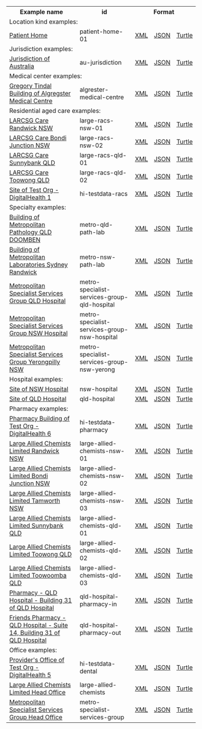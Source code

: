 <table class="list" width="100%">            
   <tr>
     <th>Example name</th>
     <th>id</th>
     <th colspan="3">Format</th>
   </tr>
   <tr>
      <td colspan="5">Location kind examples:</td>
   </tr>
   <tr>
      <td><a href="Location-patient-home-01.html">Patient Home</a></td>
      <td>patient-home-01</td>
      <td><a href="Location-patient-home-01.xml.html">XML</a></td>
      <td><a href="Location-patient-home-01.json.html">JSON</a></td>
      <td><a href="Location-patient-home-01.ttl.html">Turtle</a></td>
   </tr>
   <tr>
      <td colspan="5">Jurisdiction examples:</td>
   </tr>
   <tr>
      <td><a href="Location-au-jurisdiction.html">Jurisdiction of Australia</a></td>
      <td>au-jurisdiction</td>
      <td><a href="Location-au-jurisdiction.xml.html">XML</a></td>
      <td><a href="Location-au-jurisdiction.json.html">JSON</a></td>
      <td><a href="Location-au-jurisdiction.ttl.html">Turtle</a></td>
   </tr>
   <tr>
      <td colspan="5">Medical center examples:</td>
   </tr>
   <tr>
      <td><a href="Location-algrester-medical-centre.html">Gregory Tindal Building of Algregster Medical Centre</a></td>
      <td>algrester-medical-centre</td>
      <td><a href="Location-algrester-medical-centre.xml.html">XML</a></td>
      <td><a href="Location-algrester-medical-centre.json.html">JSON</a></td>
      <td><a href="Location-algrester-medical-centre.ttl.html">Turtle</a></td>
   </tr>
   <tr>
      <td colspan="5">Residential aged care examples:</td>
   </tr>
   <tr>
      <td><a href="Location-large-racs-nsw-01.html">LARCSG Care Randwick NSW</a></td>
      <td>large-racs-nsw-01</td>
      <td><a href="Location-large-racs-nsw-01.xml.html">XML</a></td>
      <td><a href="Location-large-racs-nsw-01.json.html">JSON</a></td>
      <td><a href="Location-large-racs-nsw-01.ttl.html">Turtle</a></td>
   </tr>
   <tr>
      <td><a href="Location-large-racs-nsw-02.html">LARCSG Care Bondi Junction NSW</a></td>
      <td>large-racs-nsw-02</td>
      <td><a href="Location-large-racs-nsw-02.xml.html">XML</a></td>
      <td><a href="Location-large-racs-nsw-02.json.html">JSON</a></td>
      <td><a href="Location-large-racs-nsw-02.ttl.html">Turtle</a></td>
   </tr>
   <tr>
      <td><a href="Location-large-racs-qld-01.html">LARCSG Care Sunnybank QLD</a></td>
      <td>large-racs-qld-01</td>
      <td><a href="Location-large-racs-qld-01.xml.html">XML</a></td>
      <td><a href="Location-large-racs-qld-01.json.html">JSON</a></td>
      <td><a href="Location-large-racs-qld-01.ttl.html">Turtle</a></td>
   </tr>
   <tr>
      <td><a href="Location-large-racs-qld-02.html">LARCSG Care Toowong QLD</a></td>
      <td>large-racs-qld-02</td>
      <td><a href="Location-large-racs-qld-02.xml.html">XML</a></td>
      <td><a href="Location-large-racs-qld-02.json.html">JSON</a></td>
      <td><a href="Location-large-racs-qld-02.ttl.html">Turtle</a></td>
   </tr>
   <tr>
      <td><a href="Location-hi-testdata-racs.html">Site of Test Org -DigitalHealth 1</a></td>
      <td>hi-testdata-racs</td>
      <td><a href="Location-hi-testdata-racs.xml.html">XML</a></td>
      <td><a href="Location-hi-testdata-racs.json.html">JSON</a></td>
      <td><a href="Location-hi-testdata-racs.ttl.html">Turtle</a></td>
   </tr>
   <tr>
      <td colspan="5">Specialty examples:</td>
   </tr>
   <tr>
      <td><a href="Location-metro-qld-path-lab.html">Building of Metropolitan Pathology QLD DOOMBEN</a></td>
      <td>metro-qld-path-lab</td>
      <td><a href="Location-metro-qld-path-lab.xml.html">XML</a></td>
      <td><a href="Location-metro-qld-path-lab.json.html">JSON</a></td>
      <td><a href="Location-metro-qld-path-lab.ttl.html">Turtle</a></td>
   </tr>
   <tr>
      <td><a href="Location-metro-nsw-path-lab.html">Building of Metropolitan Laboratories Sydney Randwick</a></td>
      <td>metro-nsw-path-lab</td>
      <td><a href="Location-metro-nsw-path-lab.xml.html">XML</a></td>
      <td><a href="Location-metro-nsw-path-lab.json.html">JSON</a></td>
      <td><a href="Location-metro-nsw-path-lab.ttl.html">Turtle</a></td>
   </tr>
   <tr>
      <td><a href="Location-metro-specialist-services-group-qld-hospital.html">Metropolitan Specialist Services Group QLD Hospital</a></td>
      <td>metro-specialist-services-group-qld-hospital</td>
      <td><a href="Location-metro-specialist-services-group-qld-hospital.xml.html">XML</a></td>
      <td><a href="Location-metro-specialist-services-group-qld-hospital.json.html">JSON</a></td>
      <td><a href="Location-metro-specialist-services-group-qld-hospital.ttl.html">Turtle</a></td>
   </tr>
   <tr>
      <td><a href="Location-metro-specialist-services-group-nsw-hospital.html">Metropolitan Specialist Services Group NSW Hospital</a></td>
      <td>metro-specialist-services-group-nsw-hospital</td>
      <td><a href="Location-metro-specialist-services-group-nsw-hospital.xml.html">XML</a></td>
      <td><a href="Location-metro-specialist-services-group-nsw-hospital.json.html">JSON</a></td>
      <td><a href="Location-metro-specialist-services-group-nsw-hospital.ttl.html">Turtle</a></td>
   </tr>
   <tr>
      <td><a href="Location-metro-specialist-services-group-nsw-yerong.html">Metropolitan Specialist Services Group Yerongpilly NSW</a></td>
      <td>metro-specialist-services-group-nsw-yerong</td>
      <td><a href="Location-metro-specialist-services-group-nsw-yerong.xml.html">XML</a></td>
      <td><a href="Location-metro-specialist-services-group-nsw-yerong.json.html">JSON</a></td>
      <td><a href="Location-metro-specialist-services-group-nsw-yerong.ttl.html">Turtle</a></td>
   </tr>
   <tr>
      <td colspan="5">Hospital examples:</td>
   </tr>
   <tr>
      <td><a href="Location-nsw-hospital.html">Site of NSW Hospital</a></td>
      <td>nsw-hospital</td>
      <td><a href="Location-nsw-hospital.xml.html">XML</a></td>
      <td><a href="Location-nsw-hospital.json.html">JSON</a></td>
      <td><a href="Location-nsw-hospital.ttl.html">Turtle</a></td>
   </tr>
   <tr>
      <td><a href="Location-qld-hospital.html">Site of QLD Hospital</a></td>
      <td>qld-hospital</td>
      <td><a href="Location-qld-hospital.xml.html">XML</a></td>
      <td><a href="Location-qld-hospital.json.html">JSON</a></td>
      <td><a href="Location-qld-hospital.ttl.html">Turtle</a></td>
   </tr>
   <tr>
      <td colspan="5">Pharmacy examples:</td>
   </tr>
   <tr>
      <td><a href="Location-hi-testdata-pharmacy.html">Pharmacy Building of Test Org -DigitalHealth 6</a></td>
      <td>hi-testdata-pharmacy</td>
      <td><a href="Location-hi-testdata-pharmacy.xml.html">XML</a></td>
      <td><a href="Location-hi-testdata-pharmacy.json.html">JSON</a></td>
      <td><a href="Location-hi-testdata-pharmacy.ttl.html">Turtle</a></td>
   </tr>
   <tr>
      <td><a href="Location-large-allied-chemists-nsw-01.html">Large Allied Chemists Limited Randwick NSW</a></td>
      <td>large-allied-chemists-nsw-01</td>
      <td><a href="Location-large-allied-chemists-nsw-01.xml.html">XML</a></td>
      <td><a href="Location-large-allied-chemists-nsw-01.json.html">JSON</a></td>
      <td><a href="Location-large-allied-chemists-nsw-01.ttl.html">Turtle</a></td>
   </tr>
   <tr>
      <td><a href="Location-large-allied-chemists-nsw-02.html">Large Allied Chemists Limited Bondi Junction NSW</a></td>
      <td>large-allied-chemists-nsw-02</td>
      <td><a href="Location-large-allied-chemists-nsw-02.xml.html">XML</a></td>
      <td><a href="Location-large-allied-chemists-nsw-02.json.html">JSON</a></td>
      <td><a href="Location-large-allied-chemists-nsw-02.ttl.html">Turtle</a></td>
   </tr>
   <tr>
      <td><a href="Location-large-allied-chemists-nsw-03.html">Large Allied Chemists Limited Tamworth NSW</a></td>
      <td>large-allied-chemists-nsw-03</td>
      <td><a href="Location-large-allied-chemists-nsw-03.xml.html">XML</a></td>
      <td><a href="Location-large-allied-chemists-nsw-03.json.html">JSON</a></td>
      <td><a href="Location-large-allied-chemists-nsw-03.ttl.html">Turtle</a></td>
   </tr>
   <tr>
      <td><a href="Location-large-allied-chemists-qld-01.html">Large Allied Chemists Limited Sunnybank QLD</a></td>
      <td>large-allied-chemists-qld-01</td>
      <td><a href="Location-large-allied-chemists-qld-01.xml.html">XML</a></td>
      <td><a href="Location-large-allied-chemists-qld-01.json.html">JSON</a></td>
      <td><a href="Location-large-allied-chemists-qld-01.ttl.html">Turtle</a></td>
   </tr>
   <tr>
      <td><a href="Location-large-allied-chemists-qld-02.html">Large Allied Chemists Limited Toowong QLD</a></td>
      <td>large-allied-chemists-qld-02</td>
      <td><a href="Location-large-allied-chemists-qld-02.xml.html">XML</a></td>
      <td><a href="Location-large-allied-chemists-qld-02.json.html">JSON</a></td>
      <td><a href="Location-large-allied-chemists-qld-02.ttl.html">Turtle</a></td>
   </tr>
   <tr>
      <td><a href="Location-large-allied-chemists-qld-03.html">Large Allied Chemists Limited Toowoomba QLD</a></td>
      <td>large-allied-chemists-qld-03</td>
      <td><a href="Location-large-allied-chemists-qld-03.xml.html">XML</a></td>
      <td><a href="Location-large-allied-chemists-qld-03.json.html">JSON</a></td>
      <td><a href="Location-large-allied-chemists-qld-03.ttl.html">Turtle</a></td>
   </tr>
   <tr>
      <td><a href="Location-qld-hospital-pharmacy-in.html">Pharmacy - QLD Hospital - Building 31 of QLD Hospital</a></td>
      <td>qld-hospital-pharmacy-in</td>
      <td><a href="Location-qld-hospital-pharmacy-in.xml.html">XML</a></td>
      <td><a href="Location-qld-hospital-pharmacy-in.json.html">JSON</a></td>
      <td><a href="Location-qld-hospital-pharmacy-in.ttl.html">Turtle</a></td>
   </tr>
   <tr>
      <td><a href="Location-qld-hospital-pharmacy-out.html">Friends Pharmacy - QLD Hospital - Suite 14, Building 31 of QLD Hospital</a></td>
      <td>qld-hospital-pharmacy-out</td>
      <td><a href="Location-qld-hospital-pharmacy-out.xml.html">XML</a></td>
      <td><a href="Location-qld-hospital-pharmacy-out.json.html">JSON</a></td>
      <td><a href="Location-qld-hospital-pharmacy-out.ttl.html">Turtle</a></td>
   </tr>
   <tr>
      <td colspan="5">Office examples:</td>
   </tr>
   <tr>
      <td><a href="Location-hi-testdata-dental.html">Provider's Office of Test Org -DigitalHealth 5</a></td>
      <td>hi-testdata-dental</td>
      <td><a href="Location-hi-testdata-dental.xml.html">XML</a></td>
      <td><a href="Location-hi-testdata-dental.json.html">JSON</a></td>
      <td><a href="Location-hi-testdata-dental.ttl.html">Turtle</a></td>
   </tr>
   <tr>
      <td><a href="Location-large-allied-chemists.html">Large Allied Chemists Limited Head Office</a></td>
      <td>large-allied-chemists</td>
      <td><a href="Location-large-allied-chemists.xml.html">XML</a></td>
      <td><a href="Location-large-allied-chemists.json.html">JSON</a></td>
      <td><a href="Location-large-allied-chemists.ttl.html">Turtle</a></td>
   </tr>
   <tr>
      <td><a href="Location-metro-specialist-services-group.html">Metropolitan Specialist Services Group Head Office</a></td>
      <td>metro-specialist-services-group</td>
      <td><a href="Location-metro-specialist-services-group.xml.html">XML</a></td>
      <td><a href="Location-metro-specialist-services-group.json.html">JSON</a></td>
      <td><a href="Location-metro-specialist-services-group.ttl.html">Turtle</a></td>
   </tr>
</table>